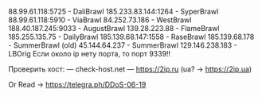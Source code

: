 
88.99.61.118:5725 - DaliBrawl
185.233.83.144:1264 - SyperBrawl
88.99.61.118:5910 - ViaBrawl
84.252.73.186 - WestBrawl
188.40.187.245:9033 - AugustBrawl
139.28.223.88 - FlameBrawl
185.255.135.75 - DailyBrawl
185.139.68.147:1558 - RaseBrawl
185.139.68.178 - SummerBrawl (old)
45.144.64.237 - SummerBrawl
129.146.238.183 - LBOrig
Если около ip нету порта, то порт 9339!! 

Проверить хост:
— check-host.net
— https://2ip.ru (ua? -> https://2ip.ua)






Or Read -> https://telegra.ph/DDoS-06-19
